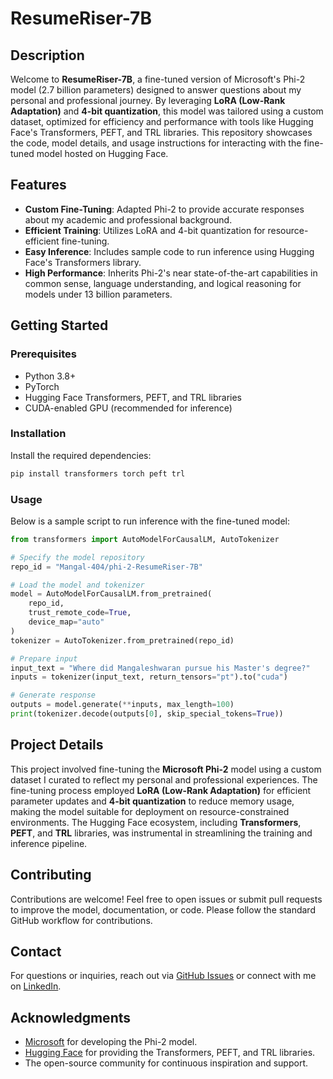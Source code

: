 # ResumeRiser-7B

## Description
Welcome to **ResumeRiser-7B**, a fine-tuned version of Microsoft's Phi-2 model (2.7 billion parameters) designed to answer questions about my personal and professional journey. By leveraging **LoRA (Low-Rank Adaptation)** and **4-bit quantization**, this model was tailored using a custom dataset, optimized for efficiency and performance with tools like Hugging Face's Transformers, PEFT, and TRL libraries. This repository showcases the code, model details, and usage instructions for interacting with the fine-tuned model hosted on Hugging Face.

## Features
- **Custom Fine-Tuning**: Adapted Phi-2 to provide accurate responses about my academic and professional background.
- **Efficient Training**: Utilizes LoRA and 4-bit quantization for resource-efficient fine-tuning.
- **Easy Inference**: Includes sample code to run inference using Hugging Face's Transformers library.
- **High Performance**: Inherits Phi-2's near state-of-the-art capabilities in common sense, language understanding, and logical reasoning for models under 13 billion parameters.

## Getting Started

### Prerequisites
- Python 3.8+
- PyTorch
- Hugging Face Transformers, PEFT, and TRL libraries
- CUDA-enabled GPU (recommended for inference)

### Installation
Install the required dependencies:
```bash
pip install transformers torch peft trl
```

### Usage
Below is a sample script to run inference with the fine-tuned model:

```python
from transformers import AutoModelForCausalLM, AutoTokenizer

# Specify the model repository
repo_id = "Mangal-404/phi-2-ResumeRiser-7B"

# Load the model and tokenizer
model = AutoModelForCausalLM.from_pretrained(
    repo_id,
    trust_remote_code=True,
    device_map="auto"
)
tokenizer = AutoTokenizer.from_pretrained(repo_id)

# Prepare input
input_text = "Where did Mangaleshwaran pursue his Master's degree?"
inputs = tokenizer(input_text, return_tensors="pt").to("cuda")

# Generate response
outputs = model.generate(**inputs, max_length=100)
print(tokenizer.decode(outputs[0], skip_special_tokens=True))
```

## Project Details
This project involved fine-tuning the **Microsoft Phi-2** model using a custom dataset I curated to reflect my personal and professional experiences. The fine-tuning process employed **LoRA (Low-Rank Adaptation)** for efficient parameter updates and **4-bit quantization** to reduce memory usage, making the model suitable for deployment on resource-constrained environments. The Hugging Face ecosystem, including **Transformers**, **PEFT**, and **TRL** libraries, was instrumental in streamlining the training and inference pipeline.

## Contributing
Contributions are welcome! Feel free to open issues or submit pull requests to improve the model, documentation, or code. Please follow the standard GitHub workflow for contributions.

## Contact
For questions or inquiries, reach out via [GitHub Issues](https://github.com/Mangaleshwaran2002/ResumeRiser-7B/issues) or connect with me on [LinkedIn](https://www.linkedin.com/in/mangaleshwaran-k/).

## Acknowledgments
- [Microsoft](https://www.microsoft.com) for developing the Phi-2 model.
- [Hugging Face](https://huggingface.co) for providing the Transformers, PEFT, and TRL libraries.
- The open-source community for continuous inspiration and support.
